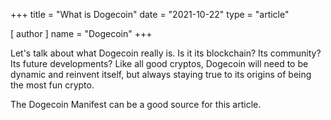 +++
title = "What is Dogecoin"
date = "2021-10-22"
type = "article"

[ author ]
  name = "Dogecoin"
+++
 
Let's talk about what Dogecoin really is. Is it its blockchain? Its community? Its future developments? Like all good cryptos, Dogecoin will need to be dynamic and reinvent itself, but always staying true to its origins of being the most fun crypto.

The Dogecoin Manifest can be a good source for this article.